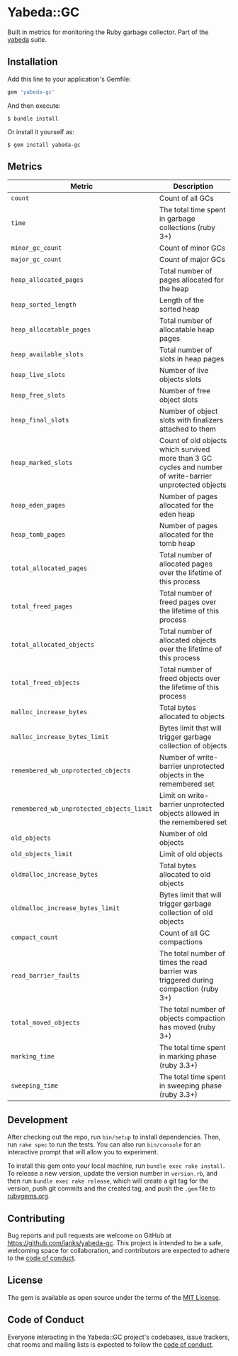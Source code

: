 # Yabeda::GC

Built in metrics for monitoring the Ruby garbage collector. Part of the [yabeda](https://github.com/yabeda-rb/yabeda) suite.

## Installation

Add this line to your application's Gemfile:

```ruby
gem 'yabeda-gc'
```

And then execute:

    $ bundle install

Or install it yourself as:

    $ gem install yabeda-gc

## Metrics

| Metric                                    | Description                                                                                               |
|-------------------------------------------|-----------------------------------------------------------------------------------------------------------|
| `count`                                   | Count of all GCs                                                                                          |
| `time`                                    | The total time spent in garbage collections (ruby 3+)                                                     |
| `minor_gc_count`                          | Count of minor GCs                                                                                        |
| `major_gc_count`                          | Count of major GCs                                                                                        |
| `heap_allocated_pages`                    | Total number of pages allocated for the heap                                                              |
| `heap_sorted_length`                      | Length of the sorted heap                                                                                 |
| `heap_allocatable_pages`                  | Total number of allocatable heap pages                                                                    |
| `heap_available_slots`                    | Total number of slots in heap pages                                                                       |
| `heap_live_slots`                         | Number of live objects slots                                                                              |
| `heap_free_slots`                         | Number of free object slots                                                                               |
| `heap_final_slots`                        | Number of object slots with finalizers attached to them                                                   |
| `heap_marked_slots`                       | Count of old objects which survived more than 3 GC cycles and number of write-barrier unprotected objects |
| `heap_eden_pages`                         | Number of pages allocated for the eden heap                                                               |
| `heap_tomb_pages`                         | Number of pages allocated for the tomb heap                                                               |
| `total_allocated_pages`                   | Total number of allocated pages over the lifetime of this process                                         |
| `total_freed_pages`                       | Total number of freed pages over the lifetime of this process                                             |
| `total_allocated_objects`                 | Total number of allocated objects over the lifetime of this process                                       |
| `total_freed_objects`                     | Total number of freed objects over the lifetime of this process                                           |
| `malloc_increase_bytes`                   | Total bytes allocated to objects                                                                          |
| `malloc_increase_bytes_limit`             | Bytes limit that will trigger garbage collection of objects                                               |
| `remembered_wb_unprotected_objects`       | Number of write-barrier unprotected objects in the remembered set                                         |
| `remembered_wb_unprotected_objects_limit` | Limit on write-barrier unprotected objects allowed in the remembered set                                  |
| `old_objects`                             | Number of old objects                                                                                     |
| `old_objects_limit`                       | Limit of old objects                                                                                      |
| `oldmalloc_increase_bytes`                | Total bytes allocated to old objects                                                                      |
| `oldmalloc_increase_bytes_limit`          | Bytes limit that will trigger garbage collection of old objects                                           |
| `compact_count`                           | Count of all GC compactions                                                                               |
| `read_barrier_faults`                     | The total number of times the read barrier was triggered during compaction (ruby 3+)                      |
| `total_moved_objects`                     | The total number of objects compaction has moved (ruby 3+)                                                |
| `marking_time`                            | The total time spent in marking phase (ruby 3.3+)                                                         |
| `sweeping_time`                           | The total time spent in sweeping phase (ruby 3.3+)                                                        |

## Development

After checking out the repo, run `bin/setup` to install dependencies. Then, run `rake spec` to run the tests. You can also run `bin/console` for an interactive prompt that will allow you to experiment.

To install this gem onto your local machine, run `bundle exec rake install`. To release a new version, update the version number in `version.rb`, and then run `bundle exec rake release`, which will create a git tag for the version, push git commits and the created tag, and push the `.gem` file to [rubygems.org](https://rubygems.org).

## Contributing

Bug reports and pull requests are welcome on GitHub at https://github.com/ianks/yabeda-gc. This project is intended to be a safe, welcoming space for collaboration, and contributors are expected to adhere to the [code of conduct](https://github.com/ianks/yabeda-gc/blob/master/CODE_OF_CONDUCT.md).

## License

The gem is available as open source under the terms of the [MIT License](https://opensource.org/licenses/MIT).

## Code of Conduct

Everyone interacting in the Yabeda::GC project's codebases, issue trackers, chat rooms and mailing lists is expected to follow the [code of conduct](https://github.com/ianks/yabeda-gc/blob/master/CODE_OF_CONDUCT.md).
